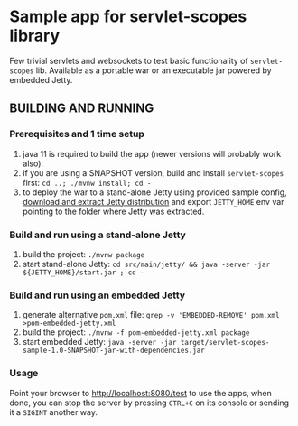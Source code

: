 # Sample app for servlet-scopes library

Few trivial servlets and websockets to test basic functionality of `servlet-scopes` lib. Available as a portable war or an executable jar powered by embedded Jetty.


## BUILDING AND RUNNING

### Prerequisites and 1 time setup
1. java 11 is required to build the app (newer versions will probably work also).
1. if you are using a SNAPSHOT version, build and install `servlet-scopes` first: `cd ..; ./mvnw install; cd -`
1. to deploy the war to a stand-alone Jetty using provided sample config, [download and extract Jetty distribution](https://www.eclipse.org/jetty/download.php) and export `JETTY_HOME` env var pointing to the folder where Jetty was extracted.

### Build and run using a stand-alone Jetty
1. build the project: `./mvnw package`
1. start stand-alone Jetty: `cd src/main/jetty/ && java -server -jar ${JETTY_HOME}/start.jar ; cd -`

### Build and run using an embedded Jetty
1. generate alternative `pom.xml` file: `grep -v 'EMBEDDED-REMOVE' pom.xml >pom-embedded-jetty.xml`
1. build the project: `./mvnw -f pom-embedded-jetty.xml package`
1. start embedded Jetty: `java -server -jar target/servlet-scopes-sample-1.0-SNAPSHOT-jar-with-dependencies.jar`

### Usage
Point your browser to [http://localhost:8080/test](http://localhost:8080/test) to use the apps, when done, you can stop the server by pressing `CTRL+C` on its console or sending it a `SIGINT` another way.
